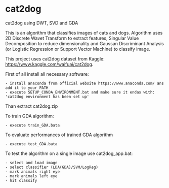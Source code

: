 # cat2dog
cat2dog using DWT, SVD and GDA

This is an algorithm that classifies images of cats and dogs.
Algorithm uses 2D Discrete Wavet Transform to extract features, Singular Value Decomposition to reduce dimensionality
and Gaussan Discriminant Analysis (or Logistic Regression or Support Vector Machine) to classify image.

This project uses cat2dog dataset from Kaggle: https://www.kaggle.com/waifuai/cat2dog.


First of all install all necessary software:

	- install anaconda from official website https://www.anaconda.com/ ans add it to your PATH
	- execute SETUP_CONDA_ENVIRONMENT.bat and make sure it endas with: 'cat2dog environment has been set up'

Than extract cat2dog.zip

To train GDA algorithm:

	- execute train_GDA.bata

To evaluate performances of trained GDA algorithm

	- execute test_GDA.bata

To test the algorithm on a single image use cat2dog_app.bat:

	- select and load image
	- select classifier (LDA(GDA)/SVM/LogReg)
	- mark animals right eye
	- mark animals left eye
	- hit classify

